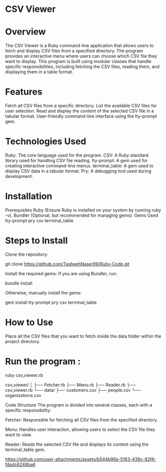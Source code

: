 CSV Viewer
===
Overview
==
The CSV Viewer is a Ruby command-line application that allows users to fetch and display CSV files from a specified directory. The program provides an interactive menu where users can choose which CSV file they want to display. This program is built using modular classes that handle specific responsibilities, including fetching the CSV files, reading them, and displaying them in a table format.

Features
=
Fetch all CSV files from a specific directory.
List the available CSV files for user selection.
Read and display the content of the selected CSV file in a tabular format.
User-friendly command-line interface using the tty-prompt gem.

Technologies Used
=
Ruby: The core language used for the program.
CSV: A Ruby standard library used for handling CSV file reading.
tty-prompt: A gem used for creating interactive command-line menus.
terminal_table: A gem used to display CSV data in a tabular format.
Pry: A debugging tool used during development.

Installation
=
Prerequisites
Ruby (Ensure Ruby is installed on your system by running ruby -v).
Bundler (Optional, but recommended for managing gems).
Gems Used
tty-prompt
pry
csv
terminal_table

Steps to Install
=
Clone the repository:

git clone https://github.com/TasbeehNaser99/Ruby-Code.git

Install the required gems: If you are using Bundler, run:

bundle install

Otherwise, manually install the gems:

gem install tty-prompt pry csv terminal_table

How to Use
=
Place all the CSV files that you want to fetch inside the data folder within the project directory.

Run the program :
=
ruby csv_viewer.rb

csv_viewer/
│
├── Fetcher.rb
├── Menu.rb
├── Reader.rb
├── csv_viewer.rb
└── data/
    ├── customers.csv
    ├── people.csv
    └── organizations.csv

Code Structure
The program is divided into several classes, each with a specific responsibility:

Fetcher: Responsible for fetching all CSV files from the specified directory. 

Menu: Handles user interaction, allowing users to select the CSV file they want to view.

Reader: Reads the selected CSV file and displays its content using the terminal_table gem.

https://github.com/user-attachments/assets/b544b96a-5183-439c-92f4-fdadc6248ba6

